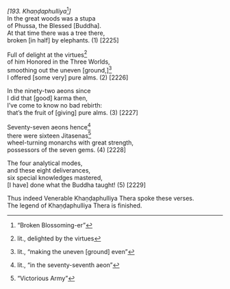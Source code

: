 *\[193. Khaṇḍaphulliya*[^1]*\]*  
In the great woods was a stupa  
of Phussa, the Blessed \[Buddha\].  
At that time there was a tree there,  
broken \[in half\] by elephants. (1) \[2225\]

Full of delight at the virtues[^2]  
of him Honored in the Three Worlds,  
smoothing out the uneven \[ground,\][^3]  
I offered \[some very\] pure alms. (2) \[2226\]

In the ninety-two aeons since  
I did that \[good\] karma then,  
I’ve come to know no bad rebirth:  
that’s the fruit of \[giving\] pure alms. (3) \[2227\]

Seventy-seven aeons hence[^4]  
there were sixteen Jitasenas[^5]  
wheel-turning monarchs with great strength,  
possessors of the seven gems. (4) \[2228\]

The four analytical modes,  
and these eight deliverances,  
six special knowledges mastered,  
\[I have\] done what the Buddha taught! (5) \[2229\]

Thus indeed Venerable Khaṇḍaphulliya Thera spoke these verses.  
The legend of Khaṇḍaphulliya Thera is finished.

[^1]: “Broken Blossoming-er”

[^2]: lit., delighted by the virtues

[^3]: lit., “making the uneven \[ground\] even”

[^4]: lit., “in the seventy-seventh aeon”

[^5]: “Victorious Army”
